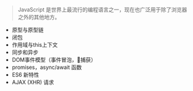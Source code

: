 ## 

> JavaScript 是世界上最流行的编程语言之一，现在也广泛用于除了浏览器之外的其他地方。


- 原型与原型链
- 闭包
- 作用域与this上下文
- 同步和异步
- DOM事件模型（事件冒泡，捕获）
- promises，async/await 函数
- ES6 新特性
- AJAX (XHR) 请求
